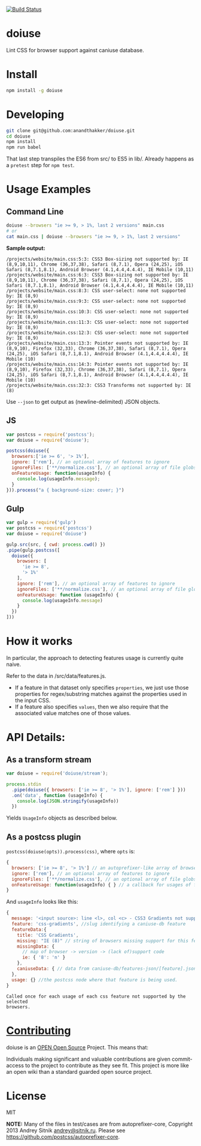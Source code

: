 [![Build Status](https://travis-ci.org/anandthakker/doiuse.svg?branch=master)](https://travis-ci.org/anandthakker/doiuse)

doiuse
======

Lint CSS for browser support against caniuse database.

# Install

```sh
npm install -g doiuse
```

# Developing
```sh
git clone git@github.com:anandthakker/doiuse.git
cd doiuse
npm install
npm run babel
```

That last step transpiles the ES6 from src/ to ES5 in lib/. Already happens as a `pretest` step for `npm test`.


# Usage Examples

## Command Line
```bash
doiuse --browsers "ie >= 9, > 1%, last 2 versions" main.css
# or
cat main.css | doiuse --browsers "ie >= 9, > 1%, last 2 versions"
```


**Sample output:**
```
/projects/website/main.css:5:3: CSS3 Box-sizing not supported by: IE (8,9,10,11), Chrome (36,37,38), Safari (8,7.1), Opera (24,25), iOS Safari (8,7.1,8.1), Android Browser (4.1,4.4,4.4.4), IE Mobile (10,11)
/projects/website/main.css:6:3: CSS3 Box-sizing not supported by: IE (8,9,10,11), Chrome (36,37,38), Safari (8,7.1), Opera (24,25), iOS Safari (8,7.1,8.1), Android Browser (4.1,4.4,4.4.4), IE Mobile (10,11)
/projects/website/main.css:8:3: CSS user-select: none not supported by: IE (8,9)
/projects/website/main.css:9:3: CSS user-select: none not supported by: IE (8,9)
/projects/website/main.css:10:3: CSS user-select: none not supported by: IE (8,9)
/projects/website/main.css:11:3: CSS user-select: none not supported by: IE (8,9)
/projects/website/main.css:12:3: CSS user-select: none not supported by: IE (8,9)
/projects/website/main.css:13:3: Pointer events not supported by: IE (8,9,10), Firefox (32,33), Chrome (36,37,38), Safari (8,7.1), Opera (24,25), iOS Safari (8,7.1,8.1), Android Browser (4.1,4.4,4.4.4), IE Mobile (10)
/projects/website/main.css:14:3: Pointer events not supported by: IE (8,9,10), Firefox (32,33), Chrome (36,37,38), Safari (8,7.1), Opera (24,25), iOS Safari (8,7.1,8.1), Android Browser (4.1,4.4,4.4.4), IE Mobile (10)
/projects/website/main.css:32:3: CSS3 Transforms not supported by: IE (8)
```

Use `--json` to get output as (newline-delimited) JSON objects.


## JS
```javascript
var postcss = require('postcss');
var doiuse = require('doiuse');

postcss(doiuse({
  browsers:['ie >= 6', '> 1%'],
  ignore: ['rem'], // an optional array of features to ignore
  ignoreFiles: ['**/normalize.css'], // an optional array of file globs to match against original source file path, to ignore
  onFeatureUsage: function(usageInfo) {
    console.log(usageInfo.message);
  }
})).process("a { background-size: cover; }")
```

## Gulp

```javascript
var gulp = require('gulp')
var postcss = require('postcss')
var doiuse = require('doiuse')

gulp.src(src, { cwd: process.cwd() })
.pipe(gulp.postcss([
  doiuse({
    browsers: [
      'ie >= 8',
      '> 1%'
    ],
    ignore: ['rem'], // an optional array of features to ignore
    ignoreFiles: ['**/normalize.css'], // an optional array of file globs to match against original source file path, to ignore
    onFeatureUsage: function (usageInfo) {
      console.log(usageInfo.message)
    }
  })
]))
```

# How it works
In particular, the approach to detecting features usage is currently quite naive.

Refer to the data in /src/data/features.js.

- If a feature in that dataset only specifies `properties`, we just use those
  properties for regex/substring matches against the properties used in the input CSS.
- If a feature also specifies `values`, then we also require that the associated
  value matches one of those values.

# API Details:

## As a transform stream
```javascript
var doiuse = require('doiuse/stream');

process.stdin
  .pipe(doiuse({ browsers: ['ie >= 8', '> 1%'], ignore: ['rem'] }))
  .on('data', function (usageInfo) {
    console.log(JSON.stringify(usageInfo))
  })
```

Yields `UsageInfo` objects as described below.


## As a postcss plugin
`postcss(doiuse(opts)).process(css)`, where `opts` is:
```javascript
{
  browsers: ['ie >= 8', '> 1%'] // an autoprefixer-like array of browsers.
  ignore: ['rem'], // an optional array of features to ignore
  ignoreFiles: ['**/normalize.css'], // an optional array of file globs to match against original source file path, to ignore
  onFeatureUsage: function(usageInfo) { } // a callback for usages of features not supported by the selected browsers
}
```

And `usageInfo` looks like this:

```javascript
{
  message: '<input source>: line <l>, col <c> - CSS3 Gradients not supported by: IE (8)'
  feature: 'css-gradients', //slug identifying a caniuse-db feature
  featureData:{
    title: 'CSS Gradients',
    missing: "IE (8)" // string of browsers missing support for this feature.
    missingData: {
      // map of browser -> version -> (lack of)support code
      ie: { '8': 'n' }
    },
    caniuseData: { // data from caniuse-db/features-json/[feature].json }
  },
  usage: {} //the postcss node where that feature is being used.
}
```
    Called once for each usage of each css feature not supported by the selected
    browsers.

# [Contributing](CONTRIBUTING.md)

doiuse is an [OPEN Open Source](http://openopensource.org/) Project. This means that:

Individuals making significant and valuable contributions are given commit-access to the project to contribute as they see fit. This project is more like an open wiki than a standard guarded open source project.

# License

MIT

**NOTE:** Many of the files in test/cases are from autoprefixer-core, Copyright 2013 Andrey Sitnik <andrey@sitnik.ru>.  Please see https://github.com/postcss/autoprefixer-core.
